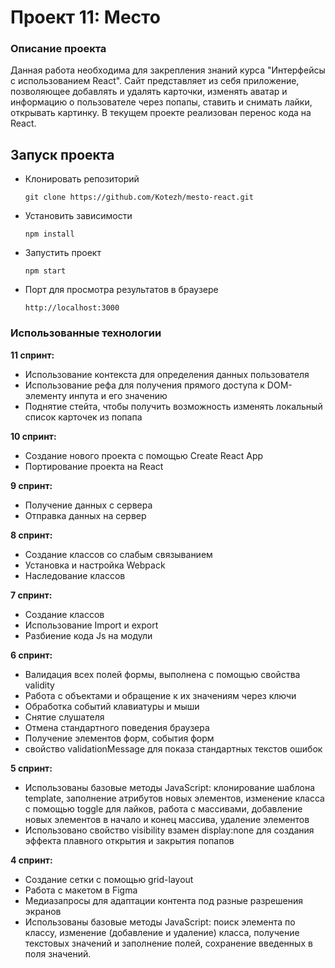 # Проект 11: Место

### Описание проекта

Данная работа необходима для закрепления знаний курса "Интерфейсы с использованием React". 
Сайт представляет из себя приложение, позволяющее добавлять и удалять карточки, изменять аватар и информацию о пользователе через попапы, ставить и снимать лайки, открывать картинку. 
В текущем проекте реализован перенос кода на React.

## Запуск проекта

* Клонировать репозиторий

  `git clone https://github.com/Kotezh/mesto-react.git`

* Установить зависимости

  `npm install`

* Запустить проект

  `npm start`

* Порт для просмотра результатов в браузере

  `http://localhost:3000`

### Использованные технологии

**11 спринт:**
* Использование контекста для определения данных пользователя
* Использование рефа для получения прямого доступа к DOM-элементу инпута и его значению
* Поднятие стейта, чтобы получить возможность изменять локальный список карточек из попапа

**10 спринт:**
* Создание нового проекта с помощью Create React App
* Портирование проекта на React

**9 спринт:**
* Получение данных с сервера
* Отправка данных на сервер

**8 спринт:**
* Создание классов со слабым связыванием
* Установка и настройка Webpack
* Наследование классов

**7 спринт:**
* Создание классов
* Использование Import и export
* Разбиение кода Js на модули

**6 спринт:**
* Валидация всех полей формы, выполнена с помощью свойства validity
* Работа с объектами и обращение к их значениям через ключи
* Обработка событий клавиатуры и мыши
* Снятие слушателя
* Отмена стандартного поведения браузера
* Получение элементов форм, события форм
* свойство validationMessage для показа стандартных текстов ошибок

**5 спринт:**
* Использованы базовые методы JavaScript: клонирование шаблона template, заполнение атрибутов новых элементов, изменение класса с помощью toggle для лайков, работа с массивами, добавление новых элементов в начало и конец массива, удаление элементов
* Использовано свойство visibility взамен display:none для создания эффекта плавного открытия и закрытия попапов

**4 спринт:**
* Создание сетки с помощью grid-layout
* Работа с макетом в Figma
* Медиазапросы для адаптации контента под разные разрешения экранов
* Использованы базовые методы JavaScript: поиск элемента по классу, изменение (добавление и удаление) класса, получение текстовых значений и заполнение полей, сохранение введенных в поля значений.